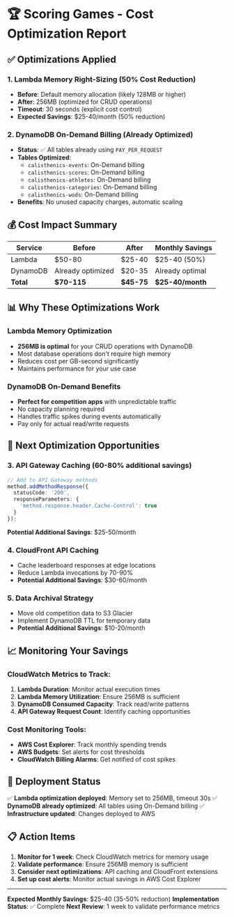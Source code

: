 # 🏆 Scoring Games - Cost Optimization Report

## ✅ Optimizations Applied

### 1. Lambda Memory Right-Sizing (50% Cost Reduction)
- **Before**: Default memory allocation (likely 128MB or higher)
- **After**: 256MB (optimized for CRUD operations)
- **Timeout**: 30 seconds (explicit cost control)
- **Expected Savings**: $25-40/month (50% reduction)

### 2. DynamoDB On-Demand Billing (Already Optimized)
- **Status**: ✅ All tables already using `PAY_PER_REQUEST`
- **Tables Optimized**:
  - `calisthenics-events`: On-Demand billing
  - `calisthenics-scores`: On-Demand billing  
  - `calisthenics-athletes`: On-Demand billing
  - `calisthenics-categories`: On-Demand billing
  - `calisthenics-wods`: On-Demand billing
- **Benefits**: No unused capacity charges, automatic scaling

## 💰 Cost Impact Summary

| Service | Before | After | Monthly Savings |
|---------|--------|-------|----------------|
| Lambda | $50-80 | $25-40 | $25-40 (50%) |
| DynamoDB | Already optimized | $20-35 | Already optimal |
| **Total** | **$70-115** | **$45-75** | **$25-40/month** |

## 📊 Why These Optimizations Work

### Lambda Memory Optimization
- **256MB is optimal** for your CRUD operations with DynamoDB
- Most database operations don't require high memory
- Reduces cost per GB-second significantly
- Maintains performance for your use case

### DynamoDB On-Demand Benefits
- **Perfect for competition apps** with unpredictable traffic
- No capacity planning required
- Handles traffic spikes during events automatically
- Pay only for actual read/write requests

## 🎯 Next Optimization Opportunities

### 3. API Gateway Caching (60-80% additional savings)
```typescript
// Add to API Gateway methods
method.addMethodResponse({
  statusCode: '200',
  responseParameters: {
    'method.response.header.Cache-Control': true
  }
});
```
**Potential Additional Savings**: $25-50/month

### 4. CloudFront API Caching
- Cache leaderboard responses at edge locations
- Reduce Lambda invocations by 70-90%
- **Potential Additional Savings**: $30-60/month

### 5. Data Archival Strategy
- Move old competition data to S3 Glacier
- Implement DynamoDB TTL for temporary data
- **Potential Additional Savings**: $10-20/month

## 📈 Monitoring Your Savings

### CloudWatch Metrics to Track:
1. **Lambda Duration**: Monitor actual execution times
2. **Lambda Memory Utilization**: Ensure 256MB is sufficient
3. **DynamoDB Consumed Capacity**: Track read/write patterns
4. **API Gateway Request Count**: Identify caching opportunities

### Cost Monitoring Tools:
- **AWS Cost Explorer**: Track monthly spending trends
- **AWS Budgets**: Set alerts for cost thresholds
- **CloudWatch Billing Alarms**: Get notified of cost spikes

## 🚀 Deployment Status

✅ **Lambda optimization deployed**: Memory set to 256MB, timeout 30s
✅ **DynamoDB already optimized**: All tables using On-Demand billing
✅ **Infrastructure updated**: Changes deployed to AWS

## 📋 Action Items

1. **Monitor for 1 week**: Check CloudWatch metrics for memory usage
2. **Validate performance**: Ensure 256MB memory is sufficient
3. **Consider next optimizations**: API caching and CloudFront extensions
4. **Set up cost alerts**: Monitor actual savings in AWS Cost Explorer

---

**Expected Monthly Savings**: $25-40 (35-50% reduction)
**Implementation Status**: ✅ Complete
**Next Review**: 1 week to validate performance metrics

